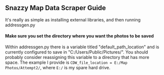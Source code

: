 ## **Snazzy Map Data Scraper Guide**
It's really as simple as installing external libraries, and then running addressgen.py


#### **Make sure you set the directory where you want the photos to be saved**
Within addressgen.py there is a variable titled "default_path_location" and is currently configured to save
in "C:/Users/Public/Pictures/". You should probably consider reassigning this variable to a directory that has more space.
The example I provide is ``CDW_file_location = E:/Map Photos/Attempt2/``, where `E:/` is my spare hard drive.



